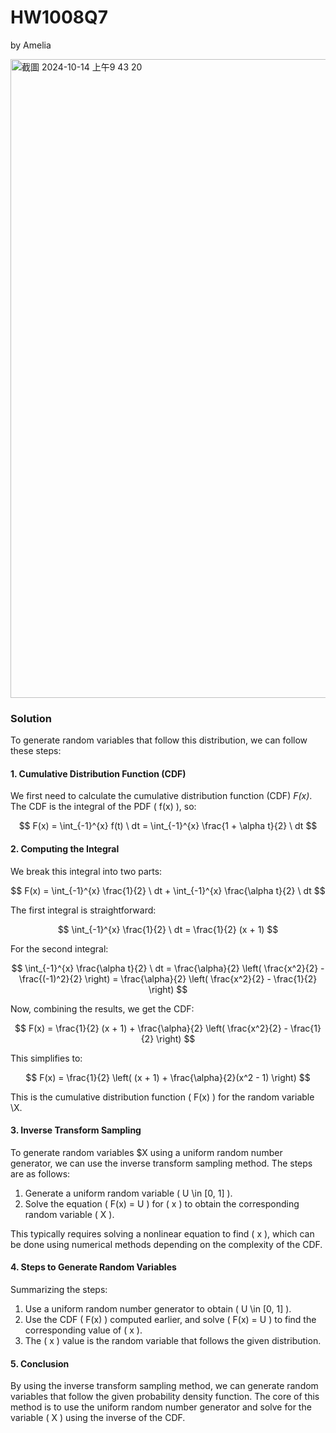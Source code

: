 # HW1008Q7

by Amelia

<img width="1022" alt="截圖 2024-10-14 上午9 43 20" src="https://github.com/user-attachments/assets/35dc624b-2dfb-476f-8419-a9a44444b08a">

### Solution

To generate random variables that follow this distribution, we can follow these steps:

#### 1. **Cumulative Distribution Function (CDF)**

We first need to calculate the cumulative distribution function (CDF) *F(x)*. The CDF is the integral of the PDF \( f(x) \), so:

$$
F(x) = \int_{-1}^{x} f(t) \ dt = \int_{-1}^{x} \frac{1 + \alpha t}{2} \ dt
$$

#### 2. **Computing the Integral**

We break this integral into two parts:

$$
F(x) = \int_{-1}^{x} \frac{1}{2} \ dt + \int_{-1}^{x} \frac{\alpha t}{2} \ dt
$$

The first integral is straightforward:

$$
\int_{-1}^{x} \frac{1}{2} \ dt = \frac{1}{2} (x + 1)
$$

For the second integral:

$$
\int_{-1}^{x} \frac{\alpha t}{2} \ dt = \frac{\alpha}{2} \left( \frac{x^2}{2} - \frac{(-1)^2}{2} \right) = \frac{\alpha}{2} \left( \frac{x^2}{2} - \frac{1}{2} \right)
$$

Now, combining the results, we get the CDF:

$$
F(x) = \frac{1}{2} (x + 1) + \frac{\alpha}{2} \left( \frac{x^2}{2} - \frac{1}{2} \right)
$$

This simplifies to:

$$
F(x) = \frac{1}{2} \left( (x + 1) + \frac{\alpha}{2}(x^2 - 1) \right)
$$

This is the cumulative distribution function \( F(x) \) for the random variable \X.

#### 3. **Inverse Transform Sampling**

To generate random variables $X using a uniform random number generator, we can use the inverse transform sampling method. The steps are as follows:

1. Generate a uniform random variable \( U \in [0, 1] \).
2. Solve the equation \( F(x) = U \) for \( x \) to obtain the corresponding random variable \( X \).

This typically requires solving a nonlinear equation to find \( x \), which can be done using numerical methods depending on the complexity of the CDF.

#### 4. **Steps to Generate Random Variables**

Summarizing the steps:

1. Use a uniform random number generator to obtain \( U \in [0, 1] \).
2. Use the CDF \( F(x) \) computed earlier, and solve \( F(x) = U \) to find the corresponding value of \( x \).
3. The \( x \) value is the random variable that follows the given distribution.

#### 5. **Conclusion**

By using the inverse transform sampling method, we can generate random variables that follow the given probability density function. The core of this method is to use the uniform random number generator and solve for the variable \( X \) using the inverse of the CDF.


